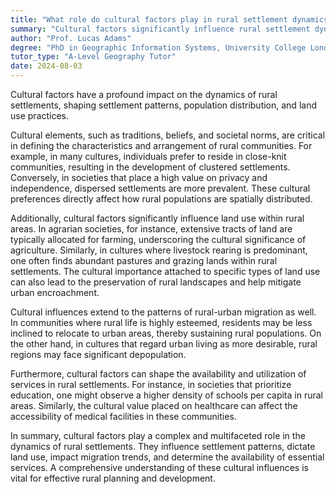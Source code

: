 ```yaml
---
title: "What role do cultural factors play in rural settlement dynamics?"
summary: "Cultural factors significantly influence rural settlement dynamics by shaping settlement patterns, population distribution, and land use."
author: "Prof. Lucas Adams"
degree: "PhD in Geographic Information Systems, University College London"
tutor_type: "A-Level Geography Tutor"
date: 2024-08-03
---
```


Cultural factors have a profound impact on the dynamics of rural settlements, shaping settlement patterns, population distribution, and land use practices.

Cultural elements, such as traditions, beliefs, and societal norms, are critical in defining the characteristics and arrangement of rural communities. For example, in many cultures, individuals prefer to reside in close-knit communities, resulting in the development of clustered settlements. Conversely, in societies that place a high value on privacy and independence, dispersed settlements are more prevalent. These cultural preferences directly affect how rural populations are spatially distributed.

Additionally, cultural factors significantly influence land use within rural areas. In agrarian societies, for instance, extensive tracts of land are typically allocated for farming, underscoring the cultural significance of agriculture. Similarly, in cultures where livestock rearing is predominant, one often finds abundant pastures and grazing lands within rural settlements. The cultural importance attached to specific types of land use can also lead to the preservation of rural landscapes and help mitigate urban encroachment.

Cultural influences extend to the patterns of rural-urban migration as well. In communities where rural life is highly esteemed, residents may be less inclined to relocate to urban areas, thereby sustaining rural populations. On the other hand, in cultures that regard urban living as more desirable, rural regions may face significant depopulation.

Furthermore, cultural factors can shape the availability and utilization of services in rural settlements. For instance, in societies that prioritize education, one might observe a higher density of schools per capita in rural areas. Similarly, the cultural value placed on healthcare can affect the accessibility of medical facilities in these communities.

In summary, cultural factors play a complex and multifaceted role in the dynamics of rural settlements. They influence settlement patterns, dictate land use, impact migration trends, and determine the availability of essential services. A comprehensive understanding of these cultural influences is vital for effective rural planning and development.
    